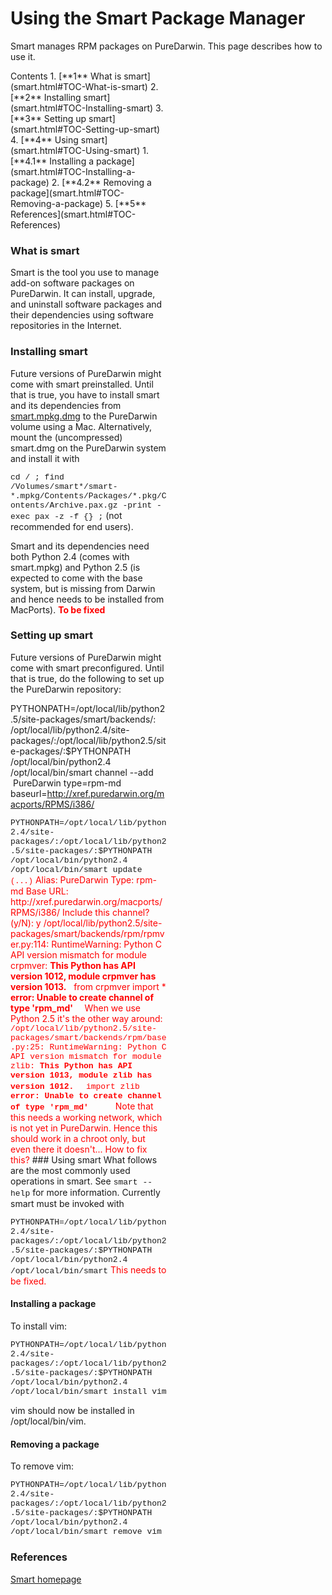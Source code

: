 Using the Smart Package Manager
===============================
Smart manages RPM packages on PureDarwin. This page describes how to use it.
<div class="sites-embed-align-left-wrapping-off">
<div class="sites-embed-border-off sites-embed" style="width:250px;">
<div class="sites-embed-content sites-embed-type-toc">
<div class="goog-toc sites-embed-toc-maxdepth-6">
Contents
1.  [**1** What is smart](smart.html#TOC-What-is-smart)
2.  [**2** Installing smart](smart.html#TOC-Installing-smart)
3.  [**3** Setting up smart](smart.html#TOC-Setting-up-smart)
4.  [**4** Using smart](smart.html#TOC-Using-smart)
    1.  [**4.1** Installing a package](smart.html#TOC-Installing-a-package)
    2.  [**4.2** Removing a package](smart.html#TOC-Removing-a-package)
5.  [**5** References](smart.html#TOC-References)

### What is smart
Smart is the tool you use to manage add-on software packages on PureDarwin. It can install, upgrade, and uninstall software packages and their dependencies using software repositories in the Internet.
### Installing smart
Future versions of PureDarwin might come with smart preinstalled.
Until that is true, you have to install smart and its dependencies from [smart.mpkg.dmg](http://puredarwin.darkhatter.net/macports/smart-0.52.dmg) to the PureDarwin volume using a Mac.
Alternatively, mount the (uncompressed) smart.dmg on the PureDarwin system and install it with

<span style="font-family:courier new;font-size:12px">
</span>
<span style="font-family:courier new,monospace"><span style="font-size:small">cd / ; find /Volumes/smart*/smart-*.mpkg/Contents/Packages/*.pkg/Contents/Archive.pax.gz </span></span>
<span style="font-family:courier new,monospace"><span style="font-size:small">-print -exec pax -z -f {} ;</span></span>
<span style="font-family:courier new;font-size:12px">
</span>
(not recommended for end users).

Smart and its dependencies need both Python 2.4 (comes with smart.mpkg) and Python 2.5 (is expected to come with the base system, but is missing from Darwin and hence needs to be installed from MacPorts). <span style="font-weight:bold"><span style="color:rgb(255,0,0)">To be fixed</span></span>
### Setting up smart
Future versions of PureDarwin might come with smart preconfigured.
Until that is true, do the following to set up the PureDarwin repository:


<span style="font-family:courier new;font-size:12px"></span>
PYTHONPATH=/opt/local/lib/python2.5/site-packages/smart/backends/:
/opt/local/lib/python2.4/site-packages/:/opt/local/lib/python2.5/site-packages/:$PYTHONPATH 
/opt/local/bin/python2.4 /opt/local/bin/smart 
channel --add  PureDarwin type=rpm-md baseurl=http://xref.puredarwin.org/macports/RPMS/i386/

<span style="font-family:courier new;font-size:12px">
</span>
<span style="font-family:courier new,monospace"><span style="font-size:small">PYTHONPATH=/opt/local/lib/python2.4/site-packages/:/opt/local/lib/python2.5/site-packages/:$PYTHONPATH /opt/local/bin/python2.4 /opt/local/bin/smart update</span></span>
<span style="font-family:courier new;font-size:12px">
</span>
<span style="font-family:courier new;font-size:12px"><span style="color:rgb(255,0,0)">(...)</span></span>
<span style="font-family:courier new;font-size:12px"></span>
<span style="color:rgb(255,0,0)">Alias: PureDarwin</span>
<span style="color:rgb(255,0,0)">Type: rpm-md</span>
<span style="color:rgb(255,0,0)">Base URL: http://xref.puredarwin.org/macports/RPMS/i386/</span>
<span style="color:rgb(255,0,0)">
</span>
<span style="color:rgb(255,0,0)">Include this channel? (y/N): y</span>
<span style="color:rgb(255,0,0)">
</span>
<span style="color:rgb(255,0,0)">/opt/local/lib/python2.5/site-packages/smart/backends/rpm/rpmver.py:114: RuntimeWarning: Python C API version mismatch for module crpmver: <span style="font-weight:bold">This Python has API version 1012, module crpmver has version 1013.</span></span>
<span style="color:rgb(255,0,0)">  from crpmver import *</span>
<span style="color:rgb(255,0,0)"><span style="font-weight:bold">error: Unable to create channel of type 'rpm_md'  </span>  </span>

<span style="color:rgb(255,0,0)">
</span>
<span><span style="color:rgb(255,0,0)">When we use Python 2.5 it's the other way around:</span></span>
<span style="color:rgb(255,0,0)">
</span>
<span style="font-family:courier new,monospace"><span style="font-size:small"><span style="color:rgb(255,0,0)">/opt/local/lib/python2.5/site-packages/smart/backends/rpm/base.py:25: RuntimeWarning: Python C API version mismatch for module zlib: <span style="font-weight:bold">This Python has API version 1013, module zlib has version 1012.</span></span></span></span>
<span style="font-family:courier new,monospace"><span style="font-size:small"><span style="color:rgb(255,0,0)">  import zlib</span></span></span>
<span><span style="font-family:courier new,monospace"><span style="font-size:small"><span style="font-weight:bold"><span style="color:rgb(255,0,0)">error: Unable to create channel of type 'rpm_md'    </span></span><span style="color:rgb(255,0,0)"> </span></span></span></span>
<span style="color:rgb(255,0,0)">
</span>
<span><span style="color:rgb(255,0,0)">Note that this needs a working network, which is not yet in PureDarwin. Hence this should work in a chroot only, but even there it doesn't...</span></span><span style="color:rgb(255,0,0)"> How to fix this?</span>
### Using smart
What follows are the most commonly used operations in smart. See <span style="font-family:courier new,monospace"><span style="font-size:small">smart --help</span></span> for more information.
Currently smart must be invoked with

<span style="font-family:courier new,monospace"><span style="font-size:small">PYTHONPATH=/opt/local/lib/python2.4/site-packages/:/opt/local/lib/python2.5/site-packages/:$PYTHONPATH /opt/local/bin/python2.4 /opt/local/bin/smart</span></span>
<span style="color:rgb(255,0,0)">
</span>
<span style="color:rgb(255,0,0)">This needs to be fixed.</span>
#### Installing a package
To install vim:

<span style="font-family:courier new,monospace"><span style="font-size:small">PYTHONPATH=/opt/local/lib/python2.4/site-packages/:/opt/local/lib/python2.5/site-packages/:$PYTHONPATH /opt/local/bin/python2.4 /opt/local/bin/smart install vim</span></span>

vim should now be installed in /opt/local/bin/vim.
#### Removing a package
To remove vim:

<span style="font-family:courier new,monospace"><span style="font-size:small">PYTHONPATH=/opt/local/lib/python2.4/site-packages/:/opt/local/lib/python2.5/site-packages/:$PYTHONPATH /opt/local/bin/python2.4 /opt/local/bin/smart remove vim</span></span>
### References
[Smart homepage](http://labix.org/smart)
